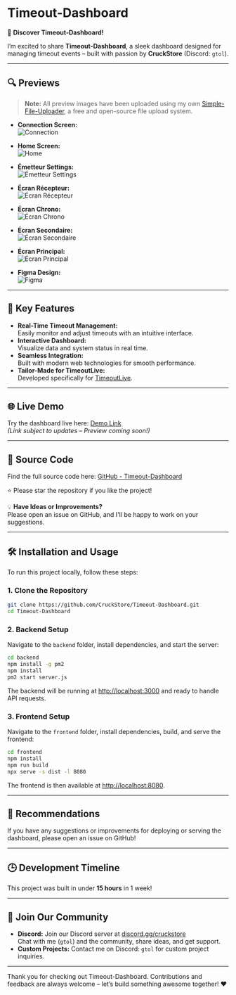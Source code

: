 # Timeout-Dashboard

🚀 **Discover Timeout-Dashboard!**

I’m excited to share **Timeout-Dashboard**, a sleek dashboard designed for managing timeout events – built with passion by **CruckStore** (Discord: `gtol`).  

---

## 🔍 Previews

> **Note:** All preview images have been uploaded using my own [Simple-File-Uploader](https://github.com/CruckStore/Simple-File-Uploader), a free and open-source file upload system.

- **Connection Screen:**  
  ![Connection](http://83.150.218.36:3030/uploads/1743035598026-Capture%20d'%C3%83%C2%A9cran%202025-03-27%20003510.png)

- **Home Screen:**  
  ![Home](http://83.150.218.36:3030/uploads/1743035598024-Capture%20d'%C3%83%C2%A9cran%202025-03-27%20003524.png)

- **Émetteur Settings:**  
  ![Émetteur Settings](http://83.150.218.36:3030/uploads/1743035598020-Capture%20d'%C3%83%C2%A9cran%202025-03-27%20003531.png)

- **Écran Récepteur:**  
  ![Écran Récepteur](http://83.150.218.36:3030/uploads/1743035598017-Capture%20d'%C3%83%C2%A9cran%202025-03-27%20003538.png)

- **Écran Chrono:**  
  ![Écran Chrono](http://83.150.218.36:3030/uploads/1743035598035-Capture%20d'%C3%83%C2%A9cran%202025-03-27%20003556.png)

- **Écran Secondaire:**  
  ![Écran Secondaire](http://83.150.218.36:3030/uploads/1743035598064-Capture%20d'%C3%83%C2%A9cran%202025-03-27%20003550.png)

- **Écran Principal:**  
  ![Écran Principal](http://83.150.218.36:3030/uploads/1743035598069-Capture%20d'%C3%83%C2%A9cran%202025-03-27%20003544.png)

- **Figma Design:**  
  ![Figma](http://83.150.218.36:3030/uploads/1743035827284-qdzqdzqdz.png)

---

## 🌟 Key Features

- **Real-Time Timeout Management:**  
  Easily monitor and adjust timeouts with an intuitive interface.
- **Interactive Dashboard:**  
  Visualize data and system status in real time.
- **Seamless Integration:**  
  Built with modern web technologies for smooth performance.
- **Tailor-Made for TimeoutLive:**  
  Developed specifically for [TimeoutLive](https://www.youtube.com/@timeoutlive).

---

## 🌐 Live Demo

Try the dashboard live here: [Demo Link]()  
*(Link subject to updates – Preview coming soon!)*

---

## 📂 Source Code

Find the full source code here: [GitHub - Timeout-Dashboard](https://github.com/CruckStore/Timeout-Dashboard)

⭐ Please star the repository if you like the project!

💡 **Have Ideas or Improvements?**  
Please open an issue on GitHub, and I'll be happy to work on your suggestions.

---

## 🛠️ Installation and Usage

To run this project locally, follow these steps:

### 1. Clone the Repository
```bash
git clone https://github.com/CruckStore/Timeout-Dashboard.git
cd Timeout-Dashboard
```

### 2. Backend Setup
Navigate to the `backend` folder, install dependencies, and start the server:
```bash
cd backend
npm install -g pm2
npm install
pm2 start server.js
```
The backend will be running at [http://localhost:3000](http://localhost:3000) and ready to handle API requests.

### 3. Frontend Setup
Navigate to the `frontend` folder, install dependencies, build, and serve the frontend:
```bash
cd frontend
npm install
npm run build
npx serve -s dist -l 8080
```
The frontend is then available at [http://localhost:8080](http://localhost:8080).

---

## 🔧 Recommendations

If you have any suggestions or improvements for deploying or serving the dashboard, please open an issue on GitHub!

---

## :clock3: Development Timeline

This project was built in under **15 hours** in 1 week!

---

## 📣 Join Our Community

- **Discord:** Join our Discord server at [discord.gg/cruckstore](https://discord.gg/cruckstore)  
  Chat with me (`gtol`) and the community, share ideas, and get support.
- **Custom Projects:** Contact me on Discord: `gtol` for custom project inquiries.

---

Thank you for checking out Timeout-Dashboard. Contributions and feedback are always welcome – let’s build something awesome together! ❤️
